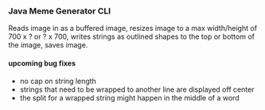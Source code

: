 ### Java Meme Generator CLI
Reads image in as a buffered image, resizes image to a max width/height of 700 x ? or ? x 700, writes strings as outlined shapes to the top or bottom of the image, saves image. 

#### upcoming bug fixes
- no cap on string length
- strings that need to be wrapped to another line are displayed off center
- the split for a wrapped string might happen in the middle of a word
